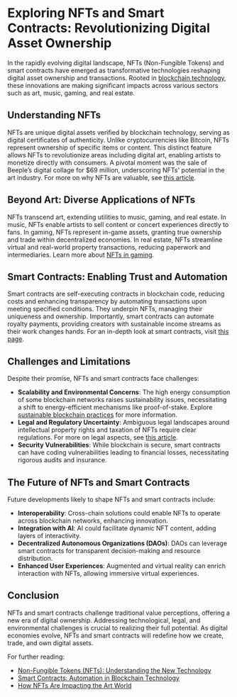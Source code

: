 # Exploring NFTs and Smart Contracts: Revolutionizing Digital Asset Ownership

In the rapidly evolving digital landscape, NFTs (Non-Fungible Tokens) and smart contracts have emerged as transformative technologies reshaping digital asset ownership and transactions. Rooted in [blockchain technology](https://www.license-token.com/wiki/what-is-blockchain), these innovations are making significant impacts across various sectors such as art, music, gaming, and real estate.

## Understanding NFTs

NFTs are unique digital assets verified by blockchain technology, serving as digital certificates of authenticity. Unlike cryptocurrencies like Bitcoin, NFTs represent ownership of specific items or content. This distinct feature allows NFTs to revolutionize areas including digital art, enabling artists to monetize directly with consumers. A pivotal moment was the sale of Beeple’s digital collage for $69 million, underscoring NFTs' potential in the art industry. For more on why NFTs are valuable, see [this article](https://www.license-token.com/wiki/why-are-nf-ts-valuable).

## Beyond Art: Diverse Applications of NFTs

NFTs transcend art, extending utilities to music, gaming, and real estate. In music, NFTs enable artists to sell content or concert experiences directly to fans. In gaming, NFTs represent in-game assets, granting true ownership and trade within decentralized economies. In real estate, NFTs streamline virtual and real-world property transactions, reducing paperwork and intermediaries. Learn more about [NFTs in gaming](https://www.license-token.com/wiki/nf-ts-in-gaming).

## Smart Contracts: Enabling Trust and Automation

Smart contracts are self-executing contracts in blockchain code, reducing costs and enhancing transparency by automating transactions upon meeting specified conditions. They underpin NFTs, managing their uniqueness and ownership. Importantly, smart contracts can automate royalty payments, providing creators with sustainable income streams as their work changes hands. For an in-depth look at smart contracts, visit [this page](https://www.license-token.com/wiki/smart-contracts-on-blockchain).

## Challenges and Limitations

Despite their promise, NFTs and smart contracts face challenges:

- **Scalability and Environmental Concerns**: The high energy consumption of some blockchain networks raises sustainability issues, necessitating a shift to energy-efficient mechanisms like proof-of-stake. Explore [sustainable blockchain practices](https://www.license-token.com/wiki/sustainable-blockchain-practices) for more information.
- **Legal and Regulatory Uncertainty**: Ambiguous legal landscapes around intellectual property rights and taxation of NFTs require clear regulations. For more on legal aspects, see [this article](https://www.license-token.com/wiki/legal-aspects-of-nf-ts).
- **Security Vulnerabilities**: While blockchain is secure, smart contracts can have coding vulnerabilities leading to financial losses, necessitating rigorous audits and insurance.

## The Future of NFTs and Smart Contracts

Future developments likely to shape NFTs and smart contracts include:

- **Interoperability**: Cross-chain solutions could enable NFTs to operate across blockchain networks, enhancing innovation.
- **Integration with AI**: AI could facilitate dynamic NFT content, adding layers of interactivity.
- **Decentralized Autonomous Organizations (DAOs)**: DAOs can leverage smart contracts for transparent decision-making and resource distribution.
- **Enhanced User Experiences**: Augmented and virtual reality can enrich interaction with NFTs, allowing immersive virtual experiences.

## Conclusion

NFTs and smart contracts challenge traditional value perceptions, offering a new era of digital ownership. Addressing technological, legal, and environmental challenges is crucial to realizing their full potential. As digital economies evolve, NFTs and smart contracts will redefine how we create, trade, and own digital assets.

For further reading:
- [Non-Fungible Tokens (NFTs): Understanding the New Technology](https://example.com/nft-guide)
- [Smart Contracts: Automation in Blockchain Technology](https://example.com/smart-contracts-intro)
- [How NFTs Are Impacting the Art World](https://example.com/nfts-art-impact)